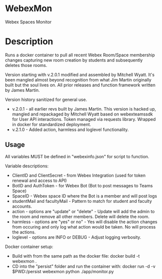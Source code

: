 # WebexMon
Webex Spaces Monitor

# Description

Runs a docker container to pull all recent Webex Room/Space membership changes
capturing new room creation by students and subsequently deletes those rooms.

Version starting with v.2.0.1 modified and assembled by Mitchell Wyatt. It's been mangled almost
beyond recognition from what Jim Martin originally built but the soul lives on.
All prior releases and function framework written by James Martin.

Version history sanitized for general use.
- v.2.0.1 - all earlier revs built by James Martin. This version is hacked up,
          mangled and repackaged by Mitchell Wyatt based on webexteamssdk
          for User API interactions. Token managed via requests library.
          Wrapped in docker for standardized deployment.
- v.2.1.0 - Added action, harmless and loglevel functionality.

## Usage
All variables MUST be defined in "webexinfo.json" for script to function.

Variable descriptions:

- ClientID and ClientSecret - from Webex Integration (used for token renewal and access to API)
- BotID and AuthToken - for Webex Bot (Bot to post messages to Teams Space)
- SpaceID - Webex space ID where the Bot is a member and will post logs
- studentMail and facultyMail - Pattern to match for student and faculty accounts.
- action - options are "update" or "delete" - Update will add the admin to the room and remove all other members. Delete will delete the room.
- harmless - options are "yes" or no" - Yes will disable the action changes from occuring and only log what action would be taken. No will process the actions.
- loglevel - options are INFO or DEBUG - Adjust logging verbosity.

Docker container setup:
- Build with from the same path as the docker file: docker build -t webexmon .
- CD into the "persist" folder and run the container with: docker run -d -v $PWD:/persist webexmon python ./app/monitor.py